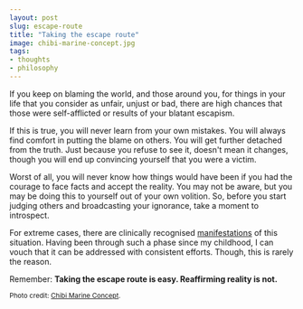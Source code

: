 ```yaml
---
layout: post
slug: escape-route
title: "Taking the escape route"
image: chibi-marine-concept.jpg
tags:
- thoughts
- philosophy
---
```


If you keep on blaming the world, and those around you, for things in your life that you consider as unfair, unjust or bad, there are high chances that those were self-afflicted or results of your blatant escapism.

If this is true, you will never learn from your own mistakes. You will always find comfort in putting the blame on others. You will get further detached from the truth. Just because you refuse to see it, doesn't mean it changes, though you will end up convincing yourself that you were a victim.

Worst of all, you will never know how things would have been if you had the courage to face facts and accept the reality. You may not be aware, but you may be doing this to yourself out of your own volition. So, before you start judging others and broadcasting your ignorance, take a moment to introspect.

For extreme cases, there are clinically recognised [manifestations](https://en.wikipedia.org/wiki/Dissociative_disorder) of this situation. Having been through such a phase since my childhood, I can vouch that it can be addressed with consistent efforts. Though, this is rarely the reason.

Remember: **Taking the escape route is easy. Reaffirming reality is not.**

<small>Photo credit: [Chibi Marine Concept](https://www.flickr.com/photos/pasukaru76/5796803202/).</small>
